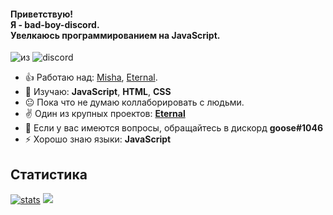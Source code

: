 #### Приветствую!<br>Я - bad-boy-discord.<br>Увелкаюсь программированием на JavaScript.
![из](https://img.shields.io/badge/from-russia-blue?style=for-the-badge) ![discord](https://img.shields.io/badge/discord-goose%231046-blue?style=for-the-badge)

- 👍 Работаю над: [Misha](https://github.com/bad-boy-discord/Misha-Discord_Bot), [Eternal](https://github.com/bad-boy-discord/Eternal-docs).
- 📕 Изучаю: **JavaScript**, **HTML**, **CSS**
- 😐 Пока что не думаю коллаборировать с людьми.
- ✌ Один из крупных проектов: **[Eternal](https://github.com/bad-boy-discord/Eternal-docs)**
- 💬 Если у вас имеются вопросы, обращайтесь в дискорд **goose#1046**
- ⚡ Хорошо знаю языки: **JavaScript**

## Статистика
[![stats](https://github-readme-stats-6r6chiwoo.vercel.app/api/?username=bad-boy-discord&show_owner=true&show_icons=true&title_color=ddd&text_color=bbb&bg_color=2f3136&hide_border=false&hide_rank=false&count_private=false&include_all_commits=true)](https://github.com/bad-boy-discord)
<img src="https://github-readme-stats-6r6chiwoo.vercel.app/api/top-langs/?username=bad-boy-discord&layout=compact&theme=dark&hide=lua,dart&hide_title=false" />
